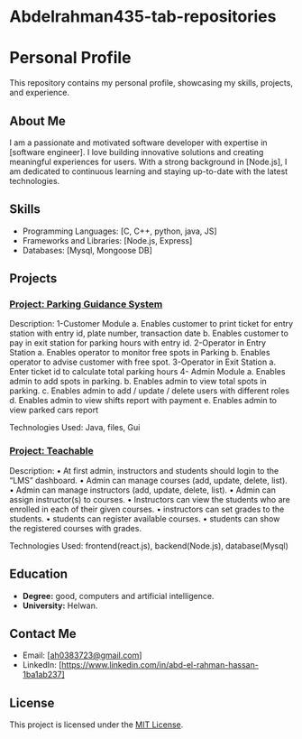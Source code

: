# Abdelrahman435-tab-repositories
# Personal Profile

This repository contains my personal profile, showcasing my skills, projects, and experience.

## About Me

I am a passionate and motivated software developer with expertise in [software engineer]. I love building innovative solutions and creating meaningful experiences for users. With a strong background in [Node.js], I am dedicated to continuous learning and staying up-to-date with the latest technologies.

## Skills

- Programming Languages: [C, C++, python, java, JS]
- Frameworks and Libraries: [Node.js, Express]
- Databases: [Mysql, Mongoose DB]

## Projects

### [Project: Parking Guidance System ](https://github.com/Abdelrahman435/final_project)

Description: 
1-Customer Module
a. Enables customer to print ticket for entry station with entry id, plate number, transaction date
b. Enables customer to pay in exit station for parking hours with entry id.
2-Operator in Entry Station
a. Enables operator to monitor free spots in Parking
b. Enables operator to advise customer with free spot.
3-Operator in Exit Station
a. Enter ticket id to calculate total parking hours
4- Admin Module
a. Enables admin to add spots in parking.
b. Enables admin to view total spots in parking.
c. Enables admin to add / update / delete users with different roles
d. Enables admin to view shifts report with payment
e. Enables admin to view parked cars report

Technologies Used: Java, files, Gui

### [Project: Teachable ]((https://github.com/Abdelrahman435/IA-Project-2))

Description: 
• At first admin, instructors and students should login to the “LMS” dashboard.
• Admin can manage courses (add, update, delete, list).
• Admin can manage instructors (add, update, delete, list).
• Admin can assign instructor(s) to courses.
• Instructors can view the students who are enrolled in each of their given courses.
• instructors can set grades to the students.
• students can register available courses.
• students can show the registered courses with grades.

Technologies Used: frontend(react.js), backend(Node.js), database(Mysql)



## Education

- **Degree:** good, computers and artificial intelligence.
- **University:** Helwan.

## Contact Me

- Email: [ah0383723@gmail.com]
- LinkedIn: [https://www.linkedin.com/in/abd-el-rahman-hassan-1ba1ab237]


## License

This project is licensed under the [MIT License](LICENSE).
